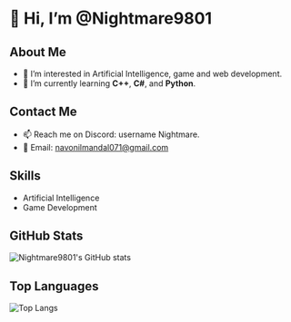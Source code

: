 # 👋 Hi, I’m @Nightmare9801

## About Me
- 👀 I’m interested in Artificial Intelligence, game and web development.
- 🌱 I’m currently learning **C++**, **C#**, and **Python**.

## Contact Me
- 📫 Reach me on Discord: username Nightmare.
- 📧 Email: navonilmandal071@gmail.com

## Skills
- Artificial Intelligence
- Game Development

<!--
## Projects
- Project 1: [Project Name](link)
- Project 2: [Project Name](link)
- Project 3: [Project Name](link)
--->

## GitHub Stats
![Nightmare9801's GitHub stats](https://github-readme-stats.vercel.app/api?username=Nightmare9801&show_icons=true&theme=dark)

## Top Languages
![Top Langs](https://github-readme-stats.vercel.app/api/top-langs/?username=Nightmare9801&layout=compact&theme=dark)

<!---
Nightmare9801/Nightmare9801 is a ✨ special ✨ repository because its `README.md` (this file) appears on your GitHub profile.
You can click the Preview link to take a look at your changes.
--->

